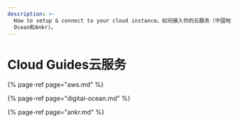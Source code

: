 ```yaml
---
description: >-
  How to setup & connect to your cloud instance。如何接入你的云服务（中国地区推荐AWS，Digital
  Ocean和Ankr)。
---
```


# Cloud Guides云服务

{% page-ref page="aws.md" %}

{% page-ref page="digital-ocean.md" %}

{% page-ref page="ankr.md" %}





